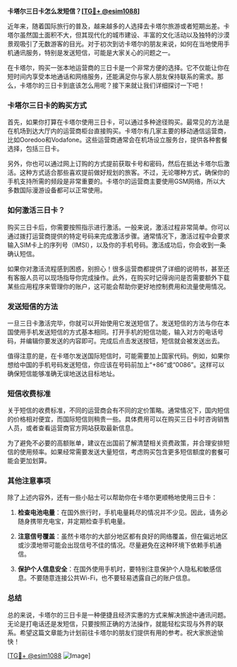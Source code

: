 **卡塔尔三日卡怎么发短信？[[TG💪+ @esim1088](https://t.me/s/esim1088)]**

近年来，随着国际旅行的普及，越来越多的人选择去卡塔尔旅游或者短期出差。卡塔尔虽然国土面积不大，但其现代化的城市建设、丰富的文化活动以及独特的沙漠景观吸引了无数游客的目光。对于初次到访卡塔尔的朋友来说，如何在当地使用手机通讯服务，特别是发送短信，可能是大家关心的问题之一。

在卡塔尔，购买一张本地运营商的三日卡是一个非常方便的选择。它不仅能让你在短时间内享受本地通话和网络服务，还能满足你与家人朋友保持联系的需求。那么，卡塔尔的三日卡到底该怎么用呢？接下来就让我们详细探讨一下吧！

### 卡塔尔三日卡的购买方式

首先，如果你打算在卡塔尔使用三日卡，可以通过多种途径购买。最常见的方法是在机场到达大厅内的运营商柜台直接购买。卡塔尔有几家主要的移动通信运营商，比如Ooredoo和Vodafone。这些运营商通常会在机场设立服务台，提供各种套餐选择，包括三日卡。

另外，你也可以通过网上订购的方式提前获取卡号和密码，然后在抵达卡塔尔后激活。这种方式适合那些喜欢提前做好规划的旅客。不过，无论哪种方式，确保你的手机支持所需的频段是非常重要的。卡塔尔的运营商主要使用GSM网络，所以大多数国际漫游设备都可以正常使用。

### 如何激活三日卡？

购买三日卡后，你需要按照指示进行激活。一般来说，激活过程非常简单。你可以通过拨打运营商提供的特定号码来完成激活步骤。通常情况下，激活过程中会要求输入SIM卡上的序列号（IMSI），以及你的手机号码。激活成功后，你会收到一条确认短信。

如果你对激活流程感到困惑，别担心！很多运营商都提供了详细的说明书，甚至还有客服人员可以现场指导你完成操作。此外，在购买时记得询问是否需要额外下载某些应用程序来管理你的账户，这可能会帮助你更好地控制费用和流量使用情况。

### 发送短信的方法

一旦三日卡激活完毕，你就可以开始使用它发送短信了。发送短信的方法与你在本国使用手机发送短信的方式基本相同。打开手机的短信功能，输入对方的电话号码，并编辑你要发送的内容即可。完成后点击发送按钮，短信就会被发送出去。

值得注意的是，在卡塔尔发送国际短信时，可能需要加上国家代码。例如，如果你想给中国的手机号码发送短信，你应该在号码前加上“+86”或“0086”。这样可以确保短信能够准确无误地送达目标地址。

### 短信收费标准

关于短信的收费标准，不同的运营商会有不同的定价策略。通常情况下，国内短信的价格相对便宜，而国际短信则稍贵一些。具体费用可以在购买三日卡时咨询销售人员，或者查看运营商官方网站获取最新信息。

为了避免不必要的高额账单，建议在出国前了解清楚相关资费政策，并合理安排短信的使用频率。如果经常需要发送大量短信，考虑购买包含更多短信额度的套餐可能会更加划算。

### 其他注意事项

除了上述内容外，还有一些小贴士可以帮助你在卡塔尔更顺畅地使用三日卡：

1. **检查电池电量**：在国外旅行时，手机电量耗尽的情况并不少见。因此，请务必随身携带充电宝，并定期检查手机电量。
   
2. **注意信号覆盖**：虽然卡塔尔的大部分地区都有良好的网络覆盖，但在偏远地区或沙漠地带可能会出现信号不佳的情况。尽量避免在这种环境下依赖手机通信。

3. **保护个人信息安全**：在国外使用手机时，要特别注意保护个人隐私和敏感信息。不要随意连接公共Wi-Fi，也不要轻易透露自己的账户信息。

### 总结

总的来说，卡塔尔的三日卡是一种便捷且经济实惠的方式来解决旅途中通讯问题。无论是打电话还是发短信，只要按照正确的方法操作，就能轻松实现与外界的联系。希望这篇文章能为计划前往卡塔尔的朋友们提供有用的参考。祝大家旅途愉快！

[[TG💪+ @esim1088](https://t.me/s/esim1088) ![Image](https://i.postimg.cc/4NQfJmqS/Snipaste-2025-05-13-00-14-12.png)]